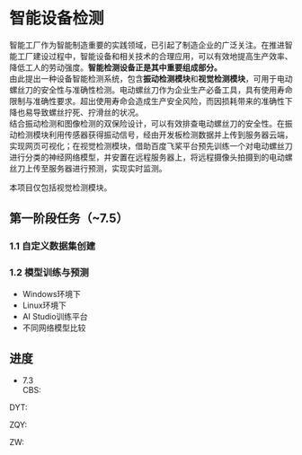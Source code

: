 # 智能设备检测

智能工厂作为智能制造重要的实践领域，已引起了制造企业的广泛关注。在推进智能工厂建设过程中，智能设备和相关技术的合理应用，可以有效地提高生产效率、降低工人的劳动强度。**智能检测设备正是其中重要组成部分。**  
由此提出一种设备智能检测系统，包含**振动检测模块**和**视觉检测模块**，可用于电动螺丝刀的安全性与准确性检测。电动螺丝刀作为企业生产必备工具，具有使用寿命限制与准确性要求。超出使用寿命会造成生产安全风险，而因损耗带来的准确性下降也易导致螺丝拧死、拧滑丝的状况。  
结合振动检测和图像检测的双保险设计，可以有效排查电动螺丝刀的安全性。在振动检测模块利用传感器获得振动信号，经由开发板检测数据并上传到服务器云端，实现网页可视化；在视觉检测模块，借助百度飞桨平台预先训练一个对电动螺丝刀进行分类的神经网络模型，并安置在远程服务器上，将远程摄像头拍摄到的电动螺丝刀上传至服务器进行预测，实现实时监测。  
  
本项目仅包括视觉检测模块。  
## 第一阶段任务（~7.5）
### 1.1 自定义数据集创建  
 
### 1.2 模型训练与预测
- Windows环境下
- Linux环境下
- AI Studio训练平台
- 不同网络模型比较

## 进度
- 7.3  
CBS:

DYT:

ZQY:

ZW:
